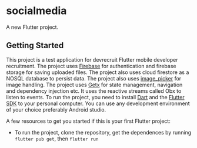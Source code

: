 # socialmedia

A new Flutter project.

## Getting Started

This project is a test application for devrecruit Flutter mobile developer recruitment. The project uses [Firebase](https://firebase.google.com/) for authentication and firebase storage for saving uploaded files. The project also uses cloud firestore as a NOSQL database to persist data. The project also uses [image_picker](https://pub.dev/packages/image_picker) for image handling.
The project uses [Getx](https://pub.dev/packages/get) for state management, navigation and dependency injection etc. It uses the reactive streams called Obx to listen to events.
To run the project, you need to install [Dart](https://dart.dev/) and the [Flutter SDK](https://docs.flutter.dev/get-started/codelab) to your personal computer. You can use any development environment of your choice preferably Android studio.

A few resources to get you started if this is your first Flutter project:


- To run the project, clone the repository, get the dependences by running `flutter pub get`, then `flutter run`


